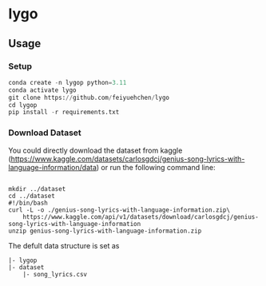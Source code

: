 # lygo


## Usage

### Setup
```python
conda create -n lygop python=3.11
conda activate lygo
git clone https://github.com/feiyuehchen/lygo
cd lygop
pip install -r requirements.txt
```

### Download Dataset
You could directly download the dataset from kaggle (https://www.kaggle.com/datasets/carlosgdcj/genius-song-lyrics-with-language-information/data) or run the following command line:
```

mkdir ../dataset
cd ../dataset
#!/bin/bash
curl -L -o ./genius-song-lyrics-with-language-information.zip\
    https://www.kaggle.com/api/v1/datasets/download/carlosgdcj/genius-song-lyrics-with-language-information
unzip genius-song-lyrics-with-language-information.zip 

```

The defult data structure is set as 

```
|- lygop
|- dataset
    |- song_lyrics.csv
```

